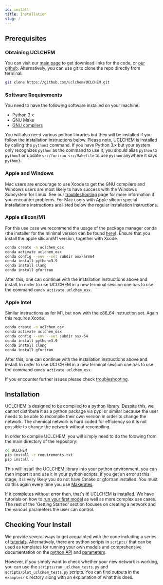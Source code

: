 ```yaml
---
id: install
title: Installation
slug: /
---
```


## Prerequisites
### Obtaining UCLCHEM

You can visit our [main page](https://github.com/uclchem/UCLCHEM) to get download links for the code, or [our github](https://github.com/uclchem/UCLCHEM). Alternatively, you can use git to clone the repo directly from terminal.

```bash
git clone https://github.com/uclchem/UCLCHEM.git
```

### Software Requirements
You need to have the following software installed on your machine:
- Python 3.x
- GNU Make
- [GNU compilers](https://gcc.gnu.org/)

You will also need various python libraries but they will be installed if you follow the installation instructions below. Please note, UCLCHEM is installed by calling the `python3` command. If you have Python 3.x but your system only recognizes `python` as the command to use it, you should alias `python` to `python3` or update `src/fortran_src/Makefile` to use `python` anywhere it says `python3`.

### Apple and Windows
Mac users are encourage to use Xcode to get the GNU compilers and Windows users are most likely to have success with the Windows Subsystem for Linux. See our [troubleshooting](/docs/trouble-compile) page for more information if you encounter problems. For Mac users with Apple silicon special installations instructions are listed below the regular installation instructions.

### Apple silicon/M1
For this use case we recommend the usage of the package manager conda (the installer for the minimal version can be found [here](https://docs.conda.io/en/latest/miniconda.html)). 
Ensure that you install the apple silicon/M1 version, together with Xcode.

```bash
conda create -n uclchem_osx
conda activate uclchem_osx
conda config --env --set subdir osx-arm64
conda install python=3.9
conda install clang
conda install gfortran
```
After this, one can continue with the installation instructions above and install. In order to use 
UCLCHEM in a new terminal session one has to use the command `conda activate uclchem_osx`.

### Apple Intel
Similar instructions as for M1, but now with the x86_64 instruction set. Again this requires Xcode.

```bash
conda create -n uclchem_osx
conda activate uclchem_osx
conda config --env --set subdir osx-64
conda install python=3.9
conda install clang
conda install gfortran
```
After this, one can continue with the installation instructions above and install. In order to use 
UCLCHEM in a new terminal session one has to use the command `conda activate uclchem_osx`.

If you encounter further issues please check [troubleshooting](/docs/trouble-compile).

## Installation
UCLCHEM is designed to be compiled to a python library. Despite this, we cannot distribute it as a python package via pypi or similar because the user needs to be able to recompile their own version in order to change the network. The chemical network is hard coded for efficiency so it is not possible to change the network without recompiling.

In order to compile UCLCHEM, you will simply need to do the folowing from the main directory of the repository:

```bash
cd UCLCHEM
pip install -r requirements.txt
pip install .
```
This will install the UCLCHEM library into your python environment, you can then import it and use it in your python scripts. If you get an error at this stage, it is very likely you do not have Cmake or gfortran installed. You must do this again every time you use [Makerates](/docs/network).

If it completes without error then, that's it! UCLCHEM is installed. We have tutorials on how to [run your first model](/docs/first_model) as well as more complex use cases. The rest of the 'Getting Started' section focuses on creating a network and the various parameters the user can control. 


## Checking Your Install
We provide several ways to get acquainted with the code including a series of [tutorials](/docs/category/tutorials). Alternatively, there are python scripts in `scripts/` that can be used as templates for running your own models and comprehensive documentation on the [python API](/docs/pythonapi) and [parameters](/docs/parameters).

However, if you simply want to check whether your new network is working, you can use the `scripts/run_uclchem_tests.py` and `scripts/plot_uclchem_tests.py` scripts. You can find outputs in the `examples/` directory along with an explanation of what this does.